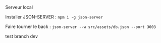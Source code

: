 Serveur local

Installer JSON-SERVER : `npm i -g json-server`

Faire tourner le back : `json-server --w src/assets/db.json --port 3003`

test branch dev